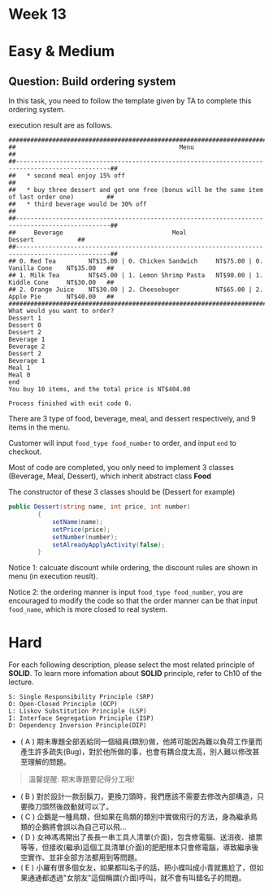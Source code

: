 # Week 13

# Easy & Medium
## Question: Build ordering system

In this task, you need to follow the template given by TA to complete this ordering system.

execution result are as follows.
```
####################################################################################################
##                                             Menu                                               ##
##------------------------------------------------------------------------------------------------##
##   * second meal enjoy 15% off                                                                  ##
##   * buy three dessert and get one free (bonus will be the same item of last order one)         ##
##   * third beverage would be 30% off                                                            ##
##------------------------------------------------------------------------------------------------##
##     Beverage                              Meal                              Dessert            ##
##------------------------------------------------------------------------------------------------##
## 0. Red Tea         NT$15.00 | 0. Chicken Sandwich     NT$75.00 | 0. Vanilla Cone    NT$35.00   ##
## 1. Milk Tea        NT$45.00 | 1. Lemon Shrimp Pasta   NT$90.00 | 1. Kiddle Cone     NT$30.00   ##
## 2. Orange Juice    NT$30.00 | 2. Cheesebuger          NT$65.00 | 2. Apple Pie       NT$40.00   ##
####################################################################################################
What would you want to order?
Dessert 1
Dessert 0
Dessert 2
Beverage 1
Beverage 2
Dessert 2
Beverage 1
Meal 1
Meal 0
end
You buy 10 items, and the total price is NT$404.00

Process finished with exit code 0.
```

There are 3 type of food, beverage, meal, and dessert respectively, and 9 items in the menu.

Customer will input `food_type food_number` to order, and input `end` to checkout.

Most of code are completed, you only need to implement 3 classes (Beverage, Meal, Dessert), which inherit abstract class **Food**

The constructor of these 3 classes should be (Dessert for example)
```C#
public Dessert(string name, int price, int number)
        {
            setName(name);
            setPrice(price);
            setNumber(number);
            setAlreadyApplyActivity(false);
        }
```

Notice 1: calcuate discount while ordering, the discount rules are shown in menu (in execution reuslt).

Notice 2: the ordering manner is input `food_type food_number`, you are encouraged to modify the code so that the order manner can be that input `food_name`, which is more closed to real system.

# Hard
For each following description, please select the most related principle of **SOLID**. To learn more infomation about **SOLID** principle, refer to Ch10 of the lecture.
```
S: Single Responsibility Principle (SRP) 
O: Open-Closed Principle (OCP) 
L: Liskov Substitution Principle (LSP) 
I: Interface Segregation Principle (ISP) 
D: Dependency Inversion Principle(DIP) 
```
- ( A )  期末專題全部丟給同一個組員(類別)做，他將可能因為難以負荷工作量而產生許多疏失(Bug)，對於他所做的事，也會有耦合度太高，別人難以修改甚至理解的問題。
> 溫馨提醒: 期末專題要記得分工哦!
- ( B ) 對於設計一款刮鬍刀，更換刀頭時，我們應該不需要去修改內部構造，只要換刀頭然後啟動就可以了。
- ( C ) 企鵝是一種鳥類，但如果在鳥類的類別中實做飛行的方法，身為繼承鳥類的企鵝將會誤以為自己可以飛...
- ( D ) 女神馮馮開出了長長一串工具人清單(介面)，包含修電腦、送消夜、搶票等等，但接收(繼承)這個工具清單(介面)的肥肥根本只會修電腦，導致繼承後空實作、並非全部方法都用到等問題。
- ( E ) 小羅有很多個女友，如果都叫名子的話，把小蝶叫成小青就尷尬了，但如果通通都透過"女朋友"這個稱謂(介面)呼叫，就不會有叫錯名子的問題。
